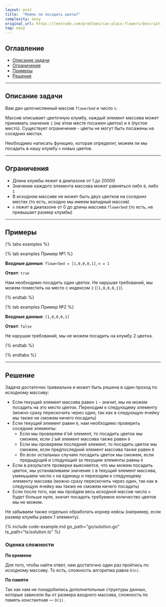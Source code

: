 ```yaml
---
layout: post
title:  "Можно ли посадить цветы?"
complexity: easy
original_url: https://leetcode.com/problems/can-place-flowers/description/
tag: easy
---
```


## Оглавление

- [Описание задачи](#описание-задачи)
- [Ограничения](#ограничения)
- [Примеры](#примеры)
- [Решение](#решение)

---

## Описание задачи

Вам дан целочисленный массив `flowerbed` и число `n`.

Массив описывает цветочную клумбу, каждый элемент массива может принимать значение `1` (на этом месте посажен цветок) и `0` (пустое место).
Существует ограничение - цветы не могут быть посажены на соседних местах.

Необходимо написать функцию, которая определит, можем ли мы посадить в нашу клумбу `n` новых цветов.

---

## Ограничения

- Длина клумбы лежит в диапазоне от 1 до 20000
- Значение каждого элемента массива может равняться либо `0`, либо `1`
- В исходном массиве не может быть двух цветков на соседних местах (то есть, исходно мы имеем валидный массив)
- `n` лежит в диапазоне от 0 до длины массива `flowerbed` (то есть, не превышает размер клумбы)

---

## Примеры

{% tabs examples %}

{% tab examples Пример №1 %}

**Входные данные**: `flowerbed = [1,0,0,0,1]`, `n = 1`

**Ответ**: `true`

Нам необходимо посадить один цветок. Не нарушая требований, мы можем поместить на место с индексом `2` (`[1,0,0,0,1]`).

{% endtab %}

{% tab examples Пример №2 %}

**Входные данные**: `[1,0,0,0,1]`

**Ответ**: `false`

Не нарушая требований, мы не можем посадить на клумбу 2 цветка.

{% endtab %}

{% endtabs %}

---

## Решение

Задача достаточно тривиальна и может быть решена в один проход по исходному массиву:
- Если текущий элемент массива равен `1` - значит, мы не можем посадить на это место цветок. Переходим к следующему элементу (можно сразу перескочить через один, так как в следующую ячейку мы также не сможем ничего посадить)
- Если текущий элемент равен `0`, нам необходимо проверить соседние элементы:
  - Если мы проверяем `0`'ой элемент, то посадить цветок мы сможем, если `1`'ый элемент массива также равен `0`
  - Если мы проверяем последний элемент, то посадить цветок мы сможем, если предпоследний элемент массива также равен `0`
  - Во всех остальных случаях посадить цветок мы сможем, если предыдущий и следующий за текущим элементы равны `0`
- Если в результате проверки выясняется, что мы можем посадить цветок, мы устанавливаем значение `1` в текущий элемент массива, уменьшаем число `n` на единицу и переходим к следующему элементу массива (можно сразу перескочить через один, так как в следующую ячейку мы также не сможем ничего посадить)
- Если после того, как мы пройдем весь исходной массив число `n` будет больше нуля, значит посадить требуемое количество цветов мы не можем.

Не забываем также отдельно обработать корнер кейсы (например, если размер клумбы равен 1 элементу).

{% include code-example.md go_path="go/solution.go" ts_path="ts/solution.ts" %}

### Оценка сложности

**По времени**

Для того, чтобы найти ответ, нам достаточно один раз пройтись по исходному массиву. То есть, сложность алгоритма равна `O(n)`.

**По памяти**

Так как нам не понадобились дополнительные структуры данных, которые зависели бы от размера входного массива, сложность по память константная — `O(1)`.